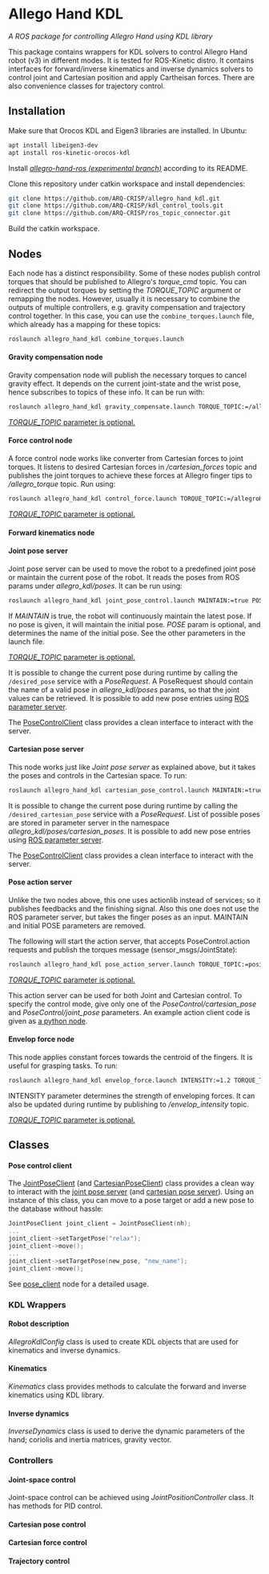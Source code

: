 # Allego Hand KDL
_A ROS package for controlling Allegro Hand using KDL library_

This package contains wrappers for KDL solvers to control Allegro Hand robot (v3) in different modes. It is tested for ROS-Kinetic distro. It contains interfaces for forward/inverse kinematics and inverse dynamics solvers to control joint and Cartesian position and apply Cartheisan forces. There are also convenience classes for trajectory control.


## Installation

Make sure that Orocos KDL and Eigen3 libraries are installed. In Ubuntu:

```bash
apt install libeigen3-dev
apt install ros-kinetic-orocos-kdl
```

Install [*allegro-hand-ros (experimental branch)*](https://github.com/gokhansolak/allegro-hand-ros/tree/experimental) according to its README.

Clone this repository under catkin workspace and install dependencies:

```bash
git clone https://github.com/ARQ-CRISP/allegro_hand_kdl.git
git clone https://github.com/ARQ-CRISP/kdl_control_tools.git
git clone https://github.com/ARQ-CRISP/ros_topic_connector.git
```

Build the catkin workspace.

## Nodes

Each node has a distinct responsibility. Some of these nodes publish control torques that should be published to Allegro's *torque_cmd* topic. You can redirect the output torques by setting the _TORQUE\_TOPIC_ argument or remapping the nodes. However, usually it is necessary to combine the outputs of multiple controllers, e.g. gravity compensation and trajectory control together. In this case, you can use the ```combine_torques.launch``` file, which already has a mapping for these topics:

```bash
roslaunch allegro_hand_kdl combine_torques.launch
```

#### Gravity compensation node

Gravity compensation node will publish the necessary torques to cancel gravity effect. It depends on the current joint-state and the wrist pose, hence subscribes to topics of these info. It can be run with:

```bash
roslaunch allegro_hand_kdl gravity_compensate.launch TORQUE_TOPIC:=/allegroHand_0/torque_cmd
```

[_TORQUE\_TOPIC_ parameter is optional.](#nodes)

#### Force control node

A force control node works like converter from Cartesian forces to joint torques. It listens to desired Cartesian forces in  */cartesian_forces* topic and publishes the joint torques to achieve these forces at Allegro finger tips to */allegro_torque* topic. Run using:

```bash
roslaunch allegro_hand_kdl control_force.launch TORQUE_TOPIC:=/allegroHand_0/torque_cmd
```

[_TORQUE\_TOPIC_ parameter is optional.](#nodes)

#### Forward kinematics node

#### Joint pose server

Joint pose server can be used to move the robot to a predefined joint pose or maintain the current pose of the robot. It reads the poses from ROS params under *allegro_kdl/poses*. It can be run using:

```bash
roslaunch allegro_hand_kdl joint_pose_control.launch MAINTAIN:=true POSE:=relax
```

If *MAINTAIN* is true, the robot will continuously maintain the latest pose. If no pose is given, it will maintain the initial pose. *POSE* param is optional, and determines the name of the initial pose. See the other parameters in the launch file.

[_TORQUE\_TOPIC_ parameter is optional.](#nodes)

It is possible to change the current pose during runtime by calling the ```/desired_pose``` service with a *PoseRequest*. A PoseRequest should contain the name of a valid pose in *allegro_kdl/poses* params, so that the joint values can be retrieved. It is possible to add new pose entries using [ROS parameter server](http://wiki.ros.org/Parameter%20Server).

The [PoseControlClient](#pose-control-client) class provides a clean interface to interact with the server.

#### Cartesian pose server

This node works just like _Joint pose server_ as explained above, but it takes the poses and controls in the Cartesian space. To run:

```bash
roslaunch allegro_hand_kdl cartesian_pose_control.launch MAINTAIN:=true POSE:=relax
```

It is possible to change the current pose during runtime by calling the ```/desired_cartesian_pose``` service with a *PoseRequest*. List of possible poses are stored in parameter server in the namespace *allegro_kdl/poses/cartesian_poses*. It is possible to add new pose entries using [ROS parameter server](http://wiki.ros.org/Parameter%20Server).

The [PoseControlClient](#pose-control-client) class provides a clean interface to interact with the server.

#### Pose action server

Unlike the two nodes above, this one uses actionlib instead of services; so it publishes feedbacks and the finishing signal. Also this one does not use the ROS parameter server, but takes the finger poses as an input. MAINTAIN and initial POSE parameters are removed.

The following will start the action server, that accepts PoseControl.action requests and publish the torques message (sensor_msgs/JointState):

```bash
roslaunch allegro_hand_kdl pose_action_server.launch TORQUE_TOPIC:=position_torque
```

[_TORQUE\_TOPIC_ parameter is optional.](#nodes)

This action server can be used for both Joint and Cartesian control. To specify the control mode, give only one of the _PoseControl/cartesian\_pose_ and _PoseControl/joint\_pose_ parameters.
An example action client code is given as [a python node](nodes/pose_action_client).

#### Envelop force node

This node applies constant forces towards the centroid of the fingers. It is useful for grasping tasks. To run:

```bash
roslaunch allegro_hand_kdl envelop_force.launch INTENSITY:=1.2 TORQUE_TOPIC:=/allegroHand_0/torque_cmd
```

INTENSITY parameter determines the strength of enveloping forces. It can also be updated during runtime by publishing to */envelop_intensity* topic.

[_TORQUE\_TOPIC_ parameter is optional.](#nodes)

## Classes

#### Pose control client

The [JointPoseClient](include/allegro_hand_kdl/pose_control_client.h) (and [CartesianPoseClient](include/allegro_hand_kdl/pose_control_client.h)) class provides a clean way to interact with the [joint pose server](#joint-pose-server) (and [cartesian pose server](#cartesian-pose-server)). Using an instance of this class, you can move to a pose target or add a new pose to the database without hassle:

```c++
JointPoseClient joint_client = JointPoseClient(nh);
...
joint_client->setTargetPose("relax");
joint_client->move();
...
joint_client->setTargetPose(new_pose, "new_name");
joint_client->move();
```

See [pose_client](src/nodes/pose_client.cpp) node for a detailed usage.

### KDL Wrappers

#### Robot description

*AllegroKdlConfig* class is used to create KDL objects that are used for kinematics and inverse dynamics.

#### Kinematics

*Kinematics* class provides methods to calculate the forward and inverse kinematics using KDL library.

#### Inverse dynamics

*InverseDynamics* class is used to derive the dynamic parameters of the hand; coriolis and inertia matrices, gravity vector.

### Controllers

#### Joint-space control

Joint-space control can be achieved using *JointPositionController* class. It has methods for PID control.

#### Cartesian pose control

#### Cartesian force control

#### Trajectory control
